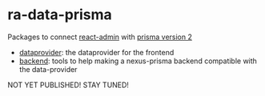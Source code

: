 # ra-data-prisma

Packages to connect [react-admin](https://marmelab.com/react-admin) with [prisma version 2](https://github.com/prisma/prisma)

- [dataprovider](./packages/dataprovider/README.md): the dataprovider for the frontend
- [backend](./packages/backend/README.md): tools to help making a nexus-prisma backend compatible with the data-provider


NOT YET PUBLISHED! STAY TUNED!

